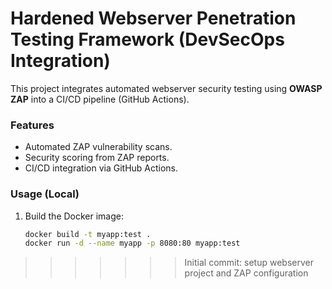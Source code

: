 
# Hardened Webserver Penetration Testing Framework (DevSecOps Integration)

This project integrates automated webserver security testing using **OWASP ZAP** into a CI/CD pipeline (GitHub Actions).

### Features
- Automated ZAP vulnerability scans.
- Security scoring from ZAP reports.
- CI/CD integration via GitHub Actions.

### Usage (Local)
1. Build the Docker image:
   ```bash
   docker build -t myapp:test .
   docker run -d --name myapp -p 8080:80 myapp:test
>>>>>>> Initial commit: setup webserver project and ZAP configuration
